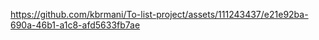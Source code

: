 


https://github.com/kbrmani/To-list-project/assets/111243437/e21e92ba-690a-46b1-a1c8-afd5633fb7ae

